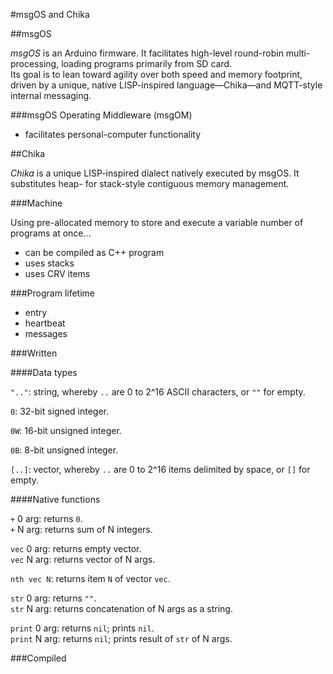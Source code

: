 #msgOS and Chika

##msgOS

*msgOS* is an Arduino firmware. It facilitates high-level round-robin multi-processing, loading programs primarily from SD card.  
Its goal is to lean toward agility over both speed and memory footprint, driven by a unique, native LISP-inspired language—Chika—and MQTT-style internal messaging.

###msgOS Operating Middleware (msgOM)

- facilitates personal-computer functionality

##Chika

*Chika* is a unique LISP-inspired dialect natively executed by msgOS. It substitutes heap- for stack-style contiguous memory management.

###Machine

Using pre-allocated memory to store and execute a variable number of programs at once...
- can be compiled as C++ program
- uses stacks
- uses CRV items

###Program lifetime

- entry
- heartbeat
- messages

###Written

####Data types

`".."`: string, whereby `..` are 0 to 2^16 ASCII characters, or `""` for empty.

`0`: 32-bit signed integer.

`0W`: 16-bit unsigned integer.

`0B`: 8-bit unsigned integer.

`[..]`: vector, whereby `..` are 0 to 2^16 items delimited by space, or `[]` for empty.

####Native functions

`+` 0 arg: returns `0`.  
`+` N arg: returns sum of N integers.

`vec` 0 arg: returns empty vector.  
`vec` N arg: returns vector of N args.

`nth vec N`: returns item `N` of vector `vec`.

`str` 0 arg: returns `""`.  
`str` N arg: returns concatenation of N args as a string.

`print` 0 arg: returns `nil`; prints `nil`.  
`print` N arg: returns `nil`; prints result of `str` of N args.

###Compiled


